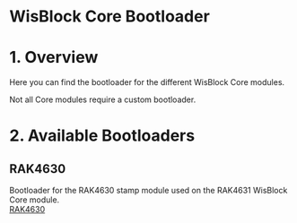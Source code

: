 # WisBlock Core Bootloader 

# 1. Overview

Here you can find the bootloader for the different WisBlock Core modules.

Not all Core modules require a custom bootloader.

# 2. Available Bootloaders

## RAK4630
Bootloader for the RAK4630 stamp module used on the RAK4631 WisBlock Core module.    
[RAK4630](./RAK4630)

<!--
## RAK11200
No custom bootloader is required for the RAK11200. Instead the default bootloader from Espressif is used.
-->